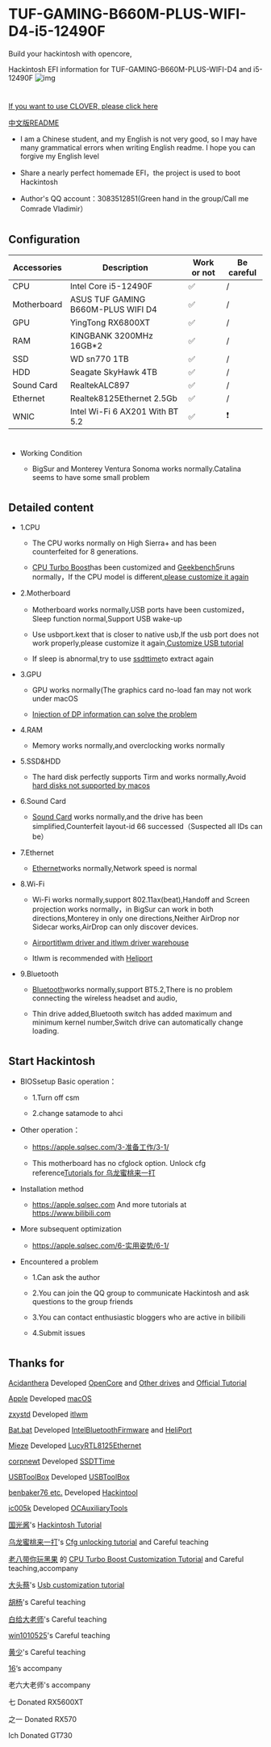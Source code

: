 # TUF-GAMING-B660M-PLUS-WIFI-D4-i5-12490F
 
 Build your hackintosh with opencore, 
 
 Hackintosh EFI information for TUF-GAMING-B660M-PLUS-WIFI-D4 and i5-12490F
 ![img](https://raw.githubusercontent.com/dawalishi0821/Hackintosh-TUF-GAMING-B660M-PLUS-WIFI-D4-i5-12490F/main/关于本机.png)
 #
 [If you want to use CLOVER, please click here](https://github.com/dawalishi0821/Hackintosh-TUF-GAMING-B660M-PLUS-WIFI-D4-i5-12490F/tree/CLOVER)

[中文版README](https://github.com/dawalishi0821/Hackintosh-TUF-GAMING-B660M-PLUS-WIFI-D4-12490f/blob/main/README-zh-Hans.md)

*  I am a Chinese student, and my English is not very good, 
so I may have many grammatical errors when writing English readme. 
I hope you can forgive my English level

*  Share a nearly perfect homemade EFI，the project is used to boot Hackintosh

*  Author's QQ account：3083512851(Green hand in the group/Call me Comrade Vladimir）

#
## Configuration

Accessories |  Description | Work or not | Be careful
----|----|----|---
CPU | Intel Core i5-12490F |✅|/
Motherboard | ASUS TUF GAMING B660M-PLUS WIFI D4 |✅|/
GPU | YingTong RX6800XT |✅|/
RAM | KINGBANK 3200MHz 16GB*2 |✅|/
SSD | WD sn770 1TB |✅|/
HDD | Seagate SkyHawk 4TB  |✅|/
Sound Card | RealtekALC897 |✅|/
Ethernet | Realtek8125Ethernet 2.5Gb |✅|/
WNIC | Intel Wi-Fi 6 AX201 With BT 5.2 |✅|❗

#
*  Working Condition

     *  BigSur and Monterey Ventura Sonoma works normally.Catalina  seems to have some small problem
#
## Detailed content
*  1.CPU

     *  The CPU works normally on High Sierra+ and has been counterfeited for 8 generations.

     *  [CPU Turbo Boost](https://github.com/acidanthera/CPUFriend)has been customized and [Geekbench5](https://www.geekbench.com)runs normally，If the CPU model is different,[please customize it again](https://www.bilibili.com/video/BV143411F7aJ/?share_source=copy_web&vd_source=89eb3ac3d3a5704fbe370f14fbc338ef)

*  2.Motherboard

     *  Motherboard works normally,USB ports have been customized，Sleep function normal,Support USB wake-up

     *  Use usbport.kext that is closer to native usb,If the usb port does not work properly,please customize it again,[Customize USB tutorial](https://www.bilibili.com/video/BV1m3411b7JP/?share_source=copy_web&vd_source=89eb3ac3d3a5704fbe370f14fbc338ef)

     *  If sleep is abnormal,try to use [ssdttime](https://github.com/corpnewt/SSDTTime)to extract again

*  3.GPU

     *  GPU works normally(The graphics card no-load fan may not work under macOS

     *  [Injection of DP information can solve the problem](https://www.bilibili.com/video/BV1WT411A72F/?share_source=copy_web&vd_source=89eb3ac3d3a5704fbe370f14fbc338ef)

*  4.RAM

     *  Memory works normally,and overclocking works normally

*  5.SSD&HDD

     *  The hard disk perfectly supports Tirm and works normally,Avoid [hard disks not supported by macos](https://hpglw.com/cdc6109c.html)

*  6.Sound Card

     *  [Sound Card](https://github.com/acidanthera/AppleALC) works normally,and the drive has been simplified,Counterfeit layout-id 66 successed（Suspected all IDs can be）

*  7.Ethernet

     *  [Ethernet](https://www.insanelymac.com/forum/files/file/1004-lucyrtl8125ethernet/)works normally,Network speed is normal

*  8.Wi-Fi

     *  Wi-Fi works normally,support 802.11ax(beat),Handoff and Screen projection works normally，in BigSur can work in both directions,Monterey in only one directions,Neither AirDrop nor Sidecar works,AirDrop can only discover devices.

     *  [Airportitlwm driver and itlwm driver warehouse](https://github.com/OpenIntelWireless/itlwm/releases)

     *   Itlwm is recommended with [Heliport](https://github.com/OpenIntelWireless/HeliPort)

*   9.Bluetooth

     *   [Bluetooth](https://github.com/OpenIntelWireless/IntelBluetoothFirmware)works normally,support BT5.2,There is no problem connecting the wireless headset and audio,

     *  Thin drive added,Bluetooth switch has added maximum and minimum kernel number,Switch drive can automatically change loading.

#
## Start Hackintosh
*  BIOSsetup Basic operation：

     *  1.Turn off csm

     *  2.change satamode to ahci

*  Other operation：

     *  https://apple.sqlsec.com/3-准备工作/3-1/

     *  This motherboard has no cfglock option. Unlock cfg reference[Tutorials for 乌龙蜜桃来一打](https://www.bilibili.com/video/BV1LV4y1N7jF/?share_source=copy_web&vd_source=89eb3ac3d3a5704fbe370f14fbc338ef)

*   Installation method

     *  https://apple.sqlsec.com
And more tutorials at https://www.bilibili.com

*   More subsequent optimization

     *  https://apple.sqlsec.com/6-实用姿势/6-1/

*  Encountered a problem

     *  1.Can ask the author 

     *  2.You can join the QQ group to communicate  Hackintosh and ask questions to the group friends

     *  3.You can contact enthusiastic bloggers who are active in bilibili

     *  4.Submit issues
#
## Thanks for

[Acidanthera](https://github.com/acidanthera) Developed [OpenCore](https://github.com/acidanthera/OpenCorePkg) and [Other drives](https://github.com/orgs/acidanthera/repositories) and [Official Tutorial](https://dortania.github.io/OpenCore-Install-Guide/)

[Apple](https://www.apple.com) Developed [macOS](https://www.apple.com/macos/)

[zxystd](https://github.com/zxystd) Developed [itlwm](https://github.com/OpenIntelWireless/itlwm)

[Bat.bat](https://github.com/williambj1) Developed [IntelBluetoothFirmware](https://github.com/OpenIntelWireless/IntelBluetoothFirmware) and [HeliPort](https://github.com/OpenIntelWireless/HeliPort)

[Mieze](https://www.insanelymac.com/forum/profile/983225-mieze/) Developed [LucyRTL8125Ethernet](https://www.insanelymac.com/forum/files/file/1004-lucyrtl8125ethernet/)

[corpnewt](https://github.com/corpnewt) Developed [SSDTTime](https://github.com/corpnewt/SSDTTime)

[USBToolBox](https://github.com/USBToolBox) Developed [USBToolBox](https://github.com/USBToolBox)

[benbaker76 etc.](https://github.com/benbaker76) Developed [Hackintool](https://github.com/benbaker76/Hackintool)

[ic005k](https://github.com/ic005k) Developed [OCAuxiliaryTools](https://github.com/ic005k/OCAuxiliaryTools)

[国光酱](https://space.bilibili.com/112842166?spm_id_from=333.337.0.0)'s [Hackintosh  Tutorial](https://apple.sqlsec.com)

[乌龙蜜桃来一打](https://space.bilibili.com/244390800?spm_id_from=333.337.0.0)'s  [Cfg unlocking tutorial](https://www.bilibili.com/video/BV1LV4y1N7jF/?spm_id_from=333.999.0.0&vd_source=1b694a12fb9af6d07f612a9c284e1867) and Careful teaching

[老八带你玩黑果](https://space.bilibili.com/504306154?spm_id_from=333.337.search-card.all.click) 的 [CPU Turbo Boost Customization Tutorial](https://www.bilibili.com/video/BV143411F7aJ/?spm_id_from=333.999.0.0&vd_source=1b694a12fb9af6d07f612a9c284e1867) and Careful teaching,accompany

[大头蔡](https://space.bilibili.com/16323318)'s [Usb customization tutorial](https://www.bilibili.com/video/BV1m3411b7JP/?spm_id_from=333.337.search-card.all.click&vd_source=1b694a12fb9af6d07f612a9c284e1867)

[胡杨](https://space.bilibili.com/597075281?spm_id_from=333.337.0.0)'s Careful teaching

[白给大老师](https://space.bilibili.com/1314835603?spm_id_from=333.337.0.0)'s Careful teaching

[win1010525](https://github.com/win1010525)'s Careful teaching

[黄少](https://space.bilibili.com/621086526?spm_id_from=333.337.0.0)'s Careful teaching

[16](https://github.com/shilu0718)‘s accompany

老六大老师's accompany

七 Donated RX5600XT

之一 Donated RX570

lch Donated GT730
